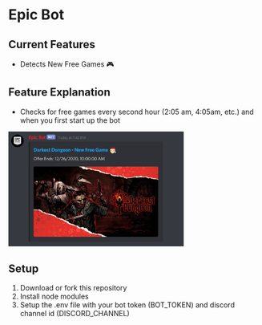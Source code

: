 # Epic Bot
 
## Current Features
* Detects New Free Games 🎮

## Feature Explanation
* Checks for free games every second hour (2:05 am, 4:05am, etc.) and when you first start up the bot
<img src="https://github.com/StrixOSG/EpicBot/blob/main/images/FreeGame-Example.png" width="350">

## Setup
1. Download or fork this repository
2. Install node modules
3. Setup the .env file with your bot token (BOT_TOKEN) and discord channel id (DISCORD_CHANNEL)
